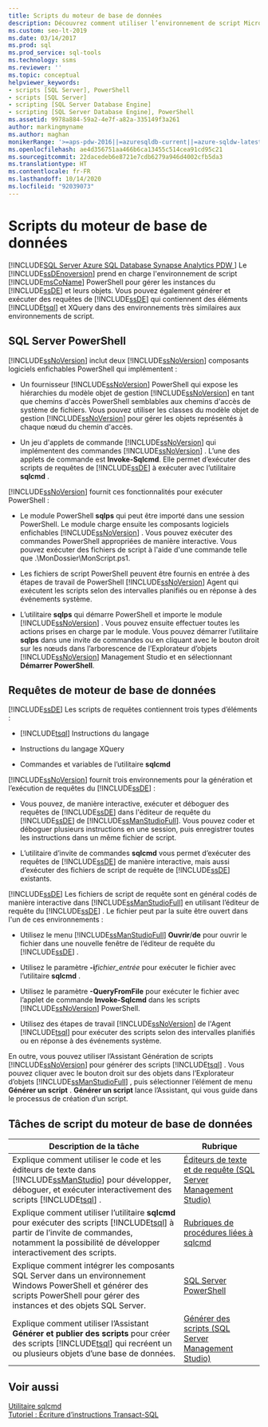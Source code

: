 ```yaml
---
title: Scripts du moteur de base de données
description: Découvrez comment utiliser l’environnement de script Microsoft PowerShell pour gérer des instances du moteur de base de données SQL Server, et comment générer et exécuter des requêtes du moteur de base de données qui contiennent Transact-SQL et XQuery.
ms.custom: seo-lt-2019
ms.date: 03/14/2017
ms.prod: sql
ms.prod_service: sql-tools
ms.technology: ssms
ms.reviewer: ''
ms.topic: conceptual
helpviewer_keywords:
- scripts [SQL Server], PowerShell
- scripts [SQL Server]
- scripting [SQL Server Database Engine]
- scripting [SQL Server Database Engine], PowerShell
ms.assetid: 9978a884-59a2-4e7f-a82a-335149f3a261
author: markingmyname
ms.author: maghan
monikerRange: '>=aps-pdw-2016||=azuresqldb-current||=azure-sqldw-latest||>=sql-server-2016||=sqlallproducts-allversions||>=sql-server-linux-2017||=azuresqldb-mi-current'
ms.openlocfilehash: ae4d356751aa466b6ca13455c514cea91cd95c21
ms.sourcegitcommit: 22dacedeb6e8721e7cdb6279a946d4002cfb5da3
ms.translationtype: HT
ms.contentlocale: fr-FR
ms.lasthandoff: 10/14/2020
ms.locfileid: "92039073"
---
```

# <a name="database-engine-scripting"></a>Scripts du moteur de base de données
[!INCLUDE[SQL Server Azure SQL Database Synapse Analytics PDW ](../../includes/applies-to-version/sql-asdb-asdbmi-asa-pdw.md)]
  Le [!INCLUDE[ssDEnoversion](../../includes/ssdenoversion-md.md)] prend en charge l'environnement de script [!INCLUDE[msCoName](../../includes/msconame-md.md)] PowerShell pour gérer les instances du [!INCLUDE[ssDE](../../includes/ssde-md.md)] et leurs objets. Vous pouvez également générer et exécuter des requêtes de [!INCLUDE[ssDE](../../includes/ssde-md.md)] qui contiennent des éléments [!INCLUDE[tsql](../../includes/tsql-md.md)] et XQuery dans des environnements très similaires aux environnements de script.  
  
## <a name="sql-server-powershell"></a>SQL Server PowerShell  
 [!INCLUDE[ssNoVersion](../../includes/ssnoversion-md.md)] inclut deux [!INCLUDE[ssNoVersion](../../includes/ssnoversion-md.md)] composants logiciels enfichables PowerShell qui implémentent :  
  
-   Un fournisseur [!INCLUDE[ssNoVersion](../../includes/ssnoversion-md.md)] PowerShell qui expose les hiérarchies du modèle objet de gestion [!INCLUDE[ssNoVersion](../../includes/ssnoversion-md.md)] en tant que chemins d'accès PowerShell semblables aux chemins d'accès de système de fichiers. Vous pouvez utiliser les classes du modèle objet de gestion [!INCLUDE[ssNoVersion](../../includes/ssnoversion-md.md)] pour gérer les objets représentés à chaque nœud du chemin d'accès.  
  
-   Un jeu d'applets de commande [!INCLUDE[ssNoVersion](../../includes/ssnoversion-md.md)] qui implémentent des commandes [!INCLUDE[ssNoVersion](../../includes/ssnoversion-md.md)] . L’une des applets de commande est **Invoke-Sqlcmd**. Elle permet d’exécuter des scripts de requêtes de [!INCLUDE[ssDE](../../includes/ssde-md.md)] à exécuter avec l’utilitaire **sqlcmd** .  
  
 [!INCLUDE[ssNoVersion](../../includes/ssnoversion-md.md)] fournit ces fonctionnalités pour exécuter PowerShell :  
  
-   Le module PowerShell **sqlps** qui peut être importé dans une session PowerShell. Le module charge ensuite les composants logiciels enfichables [!INCLUDE[ssNoVersion](../../includes/ssnoversion-md.md)] . Vous pouvez exécuter des commandes PowerShell appropriées de manière interactive. Vous pouvez exécuter des fichiers de script à l'aide d'une commande telle que .\MonDossier\MonScript.ps1.  
  
-   Les fichiers de script PowerShell peuvent être fournis en entrée à des étapes de travail de PowerShell [!INCLUDE[ssNoVersion](../../includes/ssnoversion-md.md)] Agent qui exécutent les scripts selon des intervalles planifiés ou en réponse à des événements système.  
  
-   L’utilitaire **sqlps** qui démarre PowerShell et importe le module [!INCLUDE[ssNoVersion](../../includes/ssnoversion-md.md)] . Vous pouvez ensuite effectuer toutes les actions prises en charge par le module. Vous pouvez démarrer l’utilitaire **sqlps** dans une invite de commandes ou en cliquant avec le bouton droit sur les nœuds dans l’arborescence de l’Explorateur d’objets [!INCLUDE[ssNoVersion](../../includes/ssnoversion-md.md)] Management Studio et en sélectionnant **Démarrer PowerShell**.  
  
## <a name="database-engine-queries"></a>Requêtes de moteur de base de données  
 [!INCLUDE[ssDE](../../includes/ssde-md.md)] Les scripts de requêtes contiennent trois types d’éléments :  
  
-   [!INCLUDE[tsql](../../includes/tsql-md.md)] Instructions du langage  
  
-   Instructions du langage XQuery  
  
-   Commandes et variables de l’utilitaire **sqlcmd**  
  
 [!INCLUDE[ssNoVersion](../../includes/ssnoversion-md.md)] fournit trois environnements pour la génération et l’exécution de requêtes du [!INCLUDE[ssDE](../../includes/ssde-md.md)] :  
  
-   Vous pouvez, de manière interactive, exécuter et déboguer des requêtes de [!INCLUDE[ssDE](../../includes/ssde-md.md)] dans l'éditeur de requête du [!INCLUDE[ssDE](../../includes/ssde-md.md)] de [!INCLUDE[ssManStudioFull](../../includes/ssmanstudiofull-md.md)]. Vous pouvez coder et déboguer plusieurs instructions en une session, puis enregistrer toutes les instructions dans un même fichier de script.  
  
-   L’utilitaire d’invite de commandes **sqlcmd** vous permet d’exécuter des requêtes de [!INCLUDE[ssDE](../../includes/ssde-md.md)] de manière interactive, mais aussi d’exécuter des fichiers de script de requête de [!INCLUDE[ssDE](../../includes/ssde-md.md)] existants.  
  
 [!INCLUDE[ssDE](../../includes/ssde-md.md)] Les fichiers de script de requête sont en général codés de manière interactive dans [!INCLUDE[ssManStudioFull](../../includes/ssmanstudiofull-md.md)] en utilisant l’éditeur de requête du [!INCLUDE[ssDE](../../includes/ssde-md.md)] . Le fichier peut par la suite être ouvert dans l'un de ces environnements :  
  
-   Utilisez le menu [!INCLUDE[ssManStudioFull](../../includes/ssmanstudiofull-md.md)] **Ouvrir**/**de** pour ouvrir le fichier dans une nouvelle fenêtre de l’éditeur de requête du [!INCLUDE[ssDE](../../includes/ssde-md.md)] .  
  
-   Utilisez le paramètre **-i**_fichier_entrée_ pour exécuter le fichier avec l’utilitaire **sqlcmd** .  
  
-   Utilisez le paramètre **-QueryFromFile** pour exécuter le fichier avec l’applet de commande **Invoke-Sqlcmd** dans les scripts [!INCLUDE[ssNoVersion](../../includes/ssnoversion-md.md)] PowerShell.  
  
-   Utilisez des étapes de travail [!INCLUDE[ssNoVersion](../../includes/ssnoversion-md.md)] de l'Agent [!INCLUDE[tsql](../../includes/tsql-md.md)] pour exécuter des scripts selon des intervalles planifiés ou en réponse à des événements système.  
  
 En outre, vous pouvez utiliser l’Assistant Génération de scripts [!INCLUDE[ssNoVersion](../../includes/ssnoversion-md.md)] pour générer des scripts [!INCLUDE[tsql](../../includes/tsql-md.md)] . Vous pouvez cliquer avec le bouton droit sur des objets dans l’Explorateur d’objets [!INCLUDE[ssManStudioFull](../../includes/ssmanstudiofull-md.md)] , puis sélectionner l’élément de menu **Générer un script** . **Générer un script** lance l’Assistant, qui vous guide dans le processus de création d’un script.  
  
## <a name="database-engine-scripting-tasks"></a>Tâches de script du moteur de base de données  
  
|Description de la tâche|Rubrique|  
|----------------------|-----------|  
|Explique comment utiliser le code et les éditeurs de texte dans [!INCLUDE[ssManStudio](../../includes/ssmanstudio-md.md)] pour développer, déboguer, et exécuter interactivement des scripts [!INCLUDE[tsql](../../includes/tsql-md.md)] .|[Éditeurs de texte et de requête &#40;SQL Server Management Studio&#41;](../f1-help/database-engine-query-editor-sql-server-management-studio.md?view=sql-server-ver15)|  
|Explique comment utiliser l’utilitaire **sqlcmd** pour exécuter des scripts [!INCLUDE[tsql](../../includes/tsql-md.md)] à partir de l’invite de commandes, notamment la possibilité de développer interactivement des scripts.|[Rubriques de procédures liées à sqlcmd](./sqlcmd-start-the-utility.md)|  
|Explique comment intégrer les composants SQL Server dans un environnement Windows PowerShell et générer des scripts PowerShell pour gérer des instances et des objets SQL Server.|[SQL Server PowerShell](../../powershell/sql-server-powershell.md)|  
|Explique comment utiliser l’Assistant **Générer et publier des scripts** pour créer des scripts [!INCLUDE[tsql](../../includes/tsql-md.md)] qui recréent un ou plusieurs objets d’une base de données.|[Générer des scripts &#40;SQL Server Management Studio&#41;](./generate-scripts-sql-server-management-studio.md)|  
  
## <a name="see-also"></a>Voir aussi  
 [Utilitaire sqlcmd](../../tools/sqlcmd-utility.md)   
 [Tutoriel : Écriture d’instructions Transact-SQL](../../t-sql/tutorial-writing-transact-sql-statements.md)  
  
